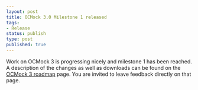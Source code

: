 ```yaml
---
layout: post
title: OCMock 3.0 Milestone 1 released
tags:
- Release
status: publish
type: post
published: true
---
```

Work on OCMock 3 is progressing nicely and milestone 1 has been reached. A description of the changes as well as downloads can be found on the [OCMock 3 roadmap](/ocmock3) page. You are invited to leave feedback directly on that page.
